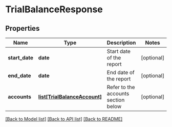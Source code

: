 # TrialBalanceResponse

## Properties
Name | Type | Description | Notes
------------ | ------------- | ------------- | -------------
**start_date** | **date** | Start date of the report | [optional] 
**end_date** | **date** | End date of the report | [optional] 
**accounts** | [**list[TrialBalanceAccount]**](TrialBalanceAccount.md) | Refer to the accounts section below | [optional] 

[[Back to Model list]](../README.md#documentation-for-models) [[Back to API list]](../README.md#documentation-for-api-endpoints) [[Back to README]](../README.md)


